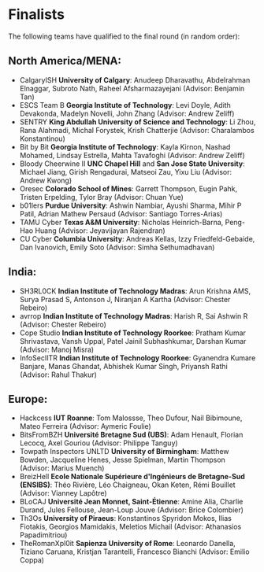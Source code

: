 Finalists
=========

The following teams have qualified to the final round (in random order):

## North America/MENA:

- CalgaryISH **University of Calgary**: Anudeep Dharavathu, Abdelrahman
  Elnaggar, Subroto Nath, Raheel Afsharmazayejani (Advisor: Benjamin Tan)
- ESCS Team B **Georgia Institute of Technology**: Levi Doyle, Adith Devakonda,
  Madelyn Novelli, John Zhang (Advisor: Andrew Zeliff)
- SENTRY **King Abdullah University of Science and Technology**: Li Zhou, Rana
  Alahmadi, Michal Forystek, Krish Chatterjie (Advisor: Charalambos Konstantinou)
- Bit by Bit **Georgia Institute of Technology**: Kayla Kirnon, Nashad Mohamed,
  Lindsay Estrella, Mahta Tavafoghi (Advisor: Andrew Zeliff)
- Bloody Cheerwine II **UNC Chapel Hill** and **San Jose State University**:
  Michael Jiang, Girish Rengadurai, Matseoi Zau, Yixu Liu (Advisor: Andrew Kwong)
- Oresec **Colorado School of Mines**: Garrett Thompson, Eugin Pahk, Tristen
  Erpelding, Tylor Bray (Advisor: Chuan Yue)
- b01lers **Purdue University**: Ashwin Nambiar, Ayushi Sharma, Mihir P Patil,
  Adrian Mathew Persaud (Advisor: Santiago Torres-Arias)
- TAMU Cyber **Texas A&M University**: Nicholas Heinrich-Barna, Peng-Hao Huang
  (Advisor: Jeyavijayan Rajendran)
- CU Cyber **Columbia University**: Andreas Kellas, Izzy Friedfeld-Gebaide, Dan
  Ivanovich, Emily Soto (Advisor: Simha Sethumadhavan)


## India:

- SH3RL0CK **Indian Institute of Technology Madras**: Arun Krishna AMS, Surya
  Prasad S, Antonson J, Niranjan A Kartha (Advisor: Chester Rebeiro)
- avrrop **Indian Institute of Technology Madras**: Harish R, Sai Ashwin R
  (Advisor: Chester Rebeiro)
- Cope Studio **Indian Institute of Technology Roorkee**: Pratham Kumar
  Shrivastava, Vansh Uppal, Patel Jainil Subhashkumar, Darshan Kumar (Advisor:
  Manoj Misra) 
- InfoSecIITR **Indian Institute of Technology Roorkee**: Gyanendra Kumare
  Banjare, Manas Ghandat, Abhishek Kumar Singh, Priyansh Rathi (Advisor: Rahul Thakur)


## Europe:

- Hackcess **IUT Roanne**: Tom Malossse, Theo Dufour, Nail Bibimoune, Mateo Ferreira (Advisor: Aymeric Foulie)
- BitsFromBZH **Université Bretagne Sud (UBS)**: Adam Henault, Florian Lecocq,
  Axel Gouriou (Advisor: Philippe Tanguy)
- Towpath Inspectors UNLTD **University of Birmingham**: Matthew Bowden,
  Jacqueline Henes, Jesse Spielman, Martin Thompson (Advisor: Marius Muench)
- BreizHell **Ecole Nationale Supérieure d'Ingénieurs de Bretagne-Sud
  (ENSIBS)**: Théo Rivière, Léo Chaigneau, Okan Keten, Rémi Bouillet (Advisor:
  Vianney Lapôtre)
- BLoCAJ **Université Jean Monnet, Saint-Étienne**: Amine Alia, Charlie Durand,
  Jules Fellouse, Jean-Loup Jouve (Advisor: Brice Colombier)
- Th3Os **University of Piraeus**: Konstantinos Spyridon Mokos, Ilias Fiotakis,
  Georgios Mamidakis, Meletios Michail (Advisor: Athanasios Papadimitriou)
- TheRomanXpl0it **Sapienza University of Rome**: Leonardo Danella, Tiziano
  Caruana, Kristjan Tarantelli, Francesco Bianchi (Advisor: Emilio Coppa)

